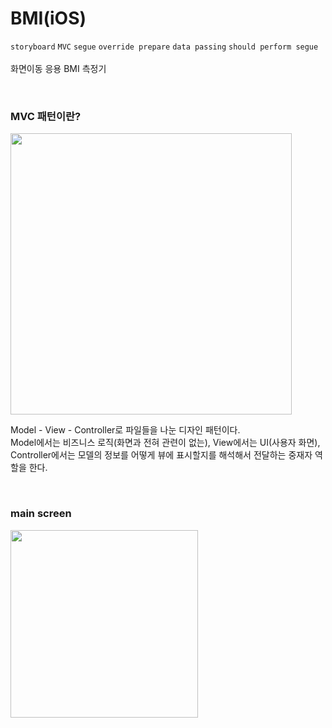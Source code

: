 # BMI(iOS)

`storyboard` `MVC` `segue` `override prepare` `data passing` `should perform segue`
<br><br>
화면이동 응용 BMI 측정기<br>

<br>

### MVC 패턴이란?
<img src="https://github.com/slaveshin/practice-applications-iOS/assets/68256612/e0f5ae0b-d587-4dc1-8355-2f4d05b56d4e" width="450"/>

Model - View - Controller로 파일들을 나눈 디자인 패턴이다.<br>
Model에서는 비즈니스 로직(화면과 전혀 관련이 없는), View에서는 UI(사용자 화면), Controller에서는 모델의 정보를 어떻게 뷰에 표시할지를 해석해서 전달하는 중재자 역할을 한다.

<br>

### main screen

<img src="https://github.com/slaveshin/practice-applications-iOS/assets/68256612/fa56b7f6-90b8-473e-9976-8c51fabab883" width="300"/>
